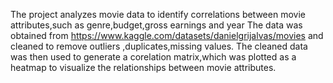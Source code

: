 The project analyzes movie data to identify correlations between movie attributes,such as genre,budget,gross earnings and year
The data was obtained from https://www.kaggle.com/datasets/danielgrijalvas/movies
and cleaned to remove outliers ,duplicates,missing values.
The cleaned data was then used to generate a corelation matrix,which was plotted as a heatmap to visualize the relationships between movie attributes.
